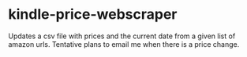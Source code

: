# kindle-price-webscraper
Updates a csv file with prices and the current date from a given list of amazon urls.
Tentative plans to email me when there is a price change.
